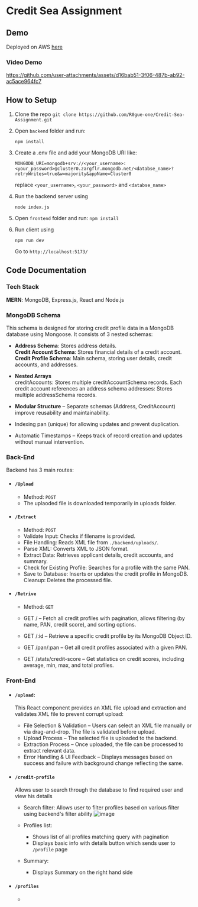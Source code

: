 # Credit Sea Assignment 
## Demo
Deployed on AWS [here](http://3.108.59.253:5173/)
### Video Demo


https://github.com/user-attachments/assets/d16bab51-3f06-487b-ab92-ac5ace964fc7



## How to Setup
1. Clone the repo `git clone https://github.com/R0gue-one/Credit-Sea-Assignment.git`
2. Open `backend` folder and run:
   ```
   npm install
   ```
3. Create a .env file and add your MongoDB URI like:
    ```
    MONGODB_URI=mongodb+srv://<your_username>:<your_password>@cluster0.zargflr.mongodb.net/<databse_name>?retryWrites=true&w=majority&appName=Cluster0
    ```
    replace `<your_username>`, `<your_password>` and `<databse_name>`

4. Run the backend server using
   ```
   node index.js
   ```
5. Open `frontend` folder and run: `npm install`
6. Run client using
   ```
   npm run dev
   ```
    Go to `http://localhost:5173/`



## Code Documentation
### Tech Stack
**MERN**: MongoDB, Express.js, React and Node.js

### MongoDB Schema
This schema is designed for storing credit profile data in a MongoDB database using Mongoose. It consists of 3 nested schemas:

-  **Address Schema**: Stores address details.<br>
   **Credit Account Schema**: Stores financial details of a credit account.<br>
   **Credit Profile Schema**: Main schema, storing user details, credit accounts, and addresses.

-  **Nested Arrays**<br>
   creditAccounts: Stores multiple creditAccountSchema records. Each credit account references an address schema
   addresses: Stores multiple addressSchema records.

-  **Modular Structure** – Separate schemas (Address, CreditAccount) improve reusability and maintainability.
-  Indexing pan (unique) for allowing updates and prevent duplication.
-  Automatic Timestamps – Keeps track of record creation and updates without manual intervention.

### Back-End 
Backend has 3 main routes:
- #### `/Upload`
   - Method: `POST` 
   - The uplaoded file is downloaded temporarily in uploads folder.
- #### `/Extract`
   - Method: `POST`
   - Validate Input: Checks if filename is provided.
   - File Handling: Reads XML file from `./backend/uploads/`.
   - Parse XML: Converts XML to JSON format.
   - Extract Data: Retrieves applicant details, credit accounts, and summary.
   - Check for Existing Profile: Searches for a profile with the same PAN.
   - Save to Database: Inserts or updates the credit profile in MongoDB.
Cleanup: Deletes the processed file.   
- #### `/Retrive`
   - Method: `GET`
   - GET / – Fetch all credit profiles with pagination, allows filtering (by name, PAN, credit score), and sorting options.

   - GET /:id – Retrieve a specific credit profile by its MongoDB Object ID.

   - GET /pan/:pan – Get all credit profiles associated with a given PAN.

   - GET /stats/credit-score – Get statistics on credit scores, including average, min, max, and total profiles.
 

### Front-End
- #### `/upload`:
  This React component provides an XML file upload and extraction and validates XML file to prevent corrupt upload:

   - File Selection & Validation – Users can select an XML file manually or via drag-and-drop. The file is validated before upload.
   - Upload Process – The selected file is uploaded to the backend.   
   - Extraction Process – Once uploaded, the file can be processed to extract relevant data.
   - Error Handling & UI Feedback – Displays messages based on success and failure with background change reflecting the same.
- #### `/credit-profile`
  Allows user to search through the database to find required user and view his details
  - Search filter: Allows user to filter profiles based on various filter using backend's filter ability
    ![image](https://github.com/user-attachments/assets/b521321f-e16d-44d3-a6e7-1571d244e16f)
 
  - Profiles list:
    - Shows list of all profiles matching query with pagination
    - Displays basic info with details button which sends user to `/profile` page

  - Summary: 
    - Displays Summary on the right hand side
      
- #### `/profiles`
   -  
   
